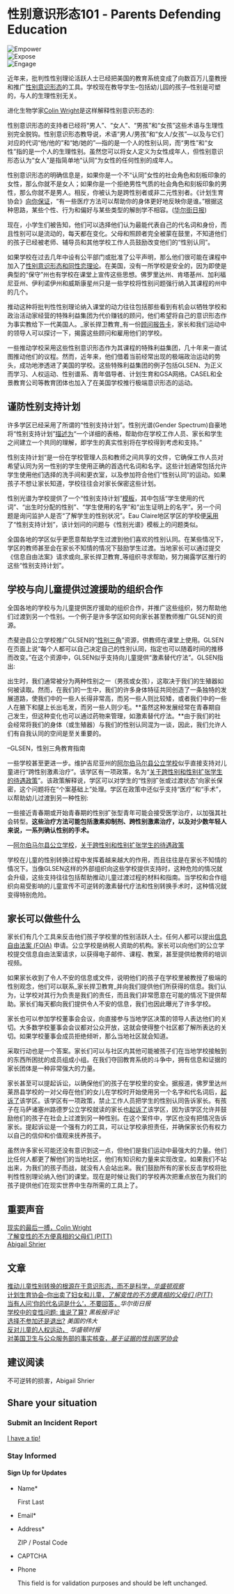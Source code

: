 # 性别意识形态101 - Parents Defending Education

![Empower](https://defendinged.org/wp-content/uploads/2022/12/pde_icons_Empower.png)  
![Expose](https://defendinged.org/wp-content/uploads/2022/12/pde_icons_Investigate.png)  
![Engage](https://defendinged.org/wp-content/uploads/2022/12/PDE_Icons_Engage.png)  

近年来，批判性性别理论活跃人士已经把美国的教育系统变成了向数百万儿童教授和推广[性别意识形态](https://www.heritage.org/gender/commentary/woke-gender)的工具。学校现在教导学生–包括幼儿园的孩子–性别是可塑的，与人的生理性别无关。

进化生物学家[Colin Wright](https://drcolinwright.com/about)是这样解释性别意识形态的:

性别意识形态的支持者已经将“男人”、“女人”、“男孩”和“女孩”这些术语与生理性别完全脱钩。性别意识形态教导说，术语“男人/男孩”和“女人/女孩”—以及与它们对应的代词“他/他的”和“她/她的”—指的是一个人的性别认同，而“男性”和“女性”指的是一个人的生理性别。虽然您可以将女人定义为女性成年人，但性别意识形态认为“女人”是指简单地“认同”为女性的任何性别的成年人。

性别意识形态的明确信息是，如果你是一个不“认同”女性的社会角色和刻板印象的女性，那么你就不是女人；如果你是一个拒绝男性气质的社会角色和刻板印象的男性，那么你就不是男人。相反，你被认为是跨性别者或非二元性别者。《计划生育协会》[向你保证](https://archive.ph/o/6Pt6t/https:/twitter.com/PPFA/status/1330979687259103237)，“有一些医疗方法可以帮助你的身体更好地反映你是谁。”根据这种思路，某些个性、行为和偏好与某些类型的解剖学不相容。([华尔街日报](https://archive.ph/6Pt6t#selection-4291.0-4295.227))

现在，小学生们被告知，他们可以选择他们认为最能代表自己的代名词和身份，而且性别可以是流动的，每天都在变化。父母和照顾者完全被蒙在鼓里，不知道他们的孩子已经被老师、辅导员和其他学校工作人员鼓励改变他们的“性别认同”。

如果学校在过去几年中设有公平部门或批准了公平声明，那么他们很可能在课程中加入了[性别意识形态和同性恋理论](https://defendinged.org/incidents/evanston-skokie-school-district-65-provides-black-lives-matter-and-queer-lesson-plans-for-students-from-preschool-through-eighth-grade/)。在美国，没有一所学校是安全的，因为即使是典型的“保守”州也有学校在课堂上宣传这些思想。佛罗里达州、肯塔基州、加利福尼亚州、伊利诺伊州和威斯康星州只是一些学校将性别问题强行纳入其课程的州中的几个。

推动这种将批判性性别理论纳入课堂的动力往往包括那些看到有机会以牺牲学校和政治活动家经营的特殊利益集团为代价赚钱的顾问，他们希望将自己的意识形态作为事实教给下一代美国人。_家长捍卫教育_有一份[顾问报告卡](https://defendinged.org/consultantreportcard/)，家长和我们运动中的领导人可以探讨一下，揭露这些顾问和雇用他们的学校。

一些推动学校采用这些性别意识形态作为其课程的特殊利益集团，几十年来一直试图推动他们的议程。然而，近年来，他们借着当前经常出现的极端政治运动的势头，成功地渗透进了美国的学校。这些特殊利益集团的例子包括GLSEN、为正义而学习、人权运动、性别谱系、青年倡导者、计划生育和GSA网络。CASEL和全景教育公司等教育团体也加入了在美国学校推行极端意识形态的运动。

## 谨防性别支持计划

许多学区已经采用了所谓的“性别支持计划”。性别光谱(Gender Spectrum)自豪地将“性别支持计划”[描述为](https://genderspectrum.org/articles/using-the-gsp)“一个详细的表格，帮助你在学校工作人员、家长和学生之间建立一个共同的理解，即学生的真实性别将在学校得到考虑和支持。”

性别支持计划“是一份在学校管理人员和教师之间共享的文件，它确保工作人员对希望认同为另一性别的学生使用正确的首选代名词和名字。这些计划通常包括允许学生使用他们选择的洗手间和更衣室，以及参加符合他们“性别认同”的运动。如果孩子不想让家长知道，学校往往会对家长保密这些计划。

性别光谱为学校提供了一个“性别支持计划”[模板](https://gender-spectrum.cdn.prismic.io/gender-spectrum/4fb9c10a-dfe5-4c96-8cce-a045ac9fa8a4_Student_Gender_Support_Plan.pdf)，其中包括“学生使用的代词”、“出生时分配的性别”、“学生使用的名字”和“出生证明上的名字”。另一个问题是询问监护人是否“了解学生的性别状况”。Eau Claire地区学区的学校便[采用](https://ecasdk12wi-my.sharepoint.com/:w:/g/personal/mdexter_ecasd_us/EUmrF08tVpRPpgCO7T9OpN4Bpr0XdsdMfnL2_vo7D9CWcA?rtime=-jEBXkkM2kg)了“性别支持计划”，该计划问的问题与《性别光谱》模板上的问题类似。

全国各地的学区似乎更愿意帮助学生过渡到他们喜欢的性别认同。在某些情况下，学区的教师甚至会在家长不知情的情况下鼓励学生过渡。当地家长可以通过提交《信息自由法案》请求或向_家长捍卫教育_等组织寻求帮助，努力揭露学区推行的这些“性别支持计划”。

## 学校与向儿童提供过渡援助的组织合作

全国各地的学校与为儿童提供医疗援助的组织合作，并推广这些组织，努力帮助他们过渡到另一个性别。一个例子是许多学区如何向家长甚至教师推广GLSEN的资源。

杰斐逊县公立学校推广GLSEN的“[性别三角](https://www.glsen.org/activity/gender-triangle-education-guide)”资源，供教师在课堂上使用。GLSEN在页面上说“每个人都可以自己决定自己的性别认同，指定也可以随着时间的推移而改变。”在这个资源中，GLSEN似乎支持向儿童提供“激素替代疗法”。GLSEN指出:

出生时，我们通常被分为两种性别之一（男孩或女孩），这取决于我们的生殖器如何被读取。然而，在我们的一生中，我们的许多身体特征共同创造了一条独特的发展道路，使我们中的一些人长得非常高，而另一些人则比较矮，或者我们中的一些人在腋下和腿上长出毛发，而另一些人则少毛。**虽然这种发展经常在青春期自己发生，但这种变化也可以通过药物来管理，如激素替代疗法。**由于我们的社会经常将我们的身体（或生殖器）与我们的性别认同混为一谈，因此，我们允许人们有自我认同的空间是至关重要的。

–GLSEN，性别三角教育指南

一些学校甚至更进一步。维护吉尼亚州的[阿尔伯马尔县公立学校](https://defendinged.org/incidents/albemarle-county-public-schools-assistant-superintendent-appears-to-tell-staff-to-quit-if-they-disagree-with-districts-anti-racism-policy-middle-school-principal-hosts-training-session-for-facu/)似乎直接支持对儿童进行“跨性别激素治疗”。该学区有一项政策，名为“[关于跨性别和性别扩张学生的待遇政策](https://esb.k12albemarle.org/Reference_Library/ESB_Policies_and_Regulations/Policies/JBA.pdf)”。该政策解释说，学区可以对学生的“性别扩张或过渡状态”向家长保密，这个问题将在“个案基础上”处理。学区在政策中还似乎支持“医疗”和“手术”，以帮助幼儿过渡到另一种性别:

一些接近青春期或开始青春期的性别扩张型青年可能会接受医学治疗，以加强其社会转型。**这些治疗方法可能包括激素抑制剂、跨性别激素治疗，以及对少数年轻人来说，一系列确认性别的手术。**

—[阿尔伯马尔县公立学校](https://defendinged.org/incidents/albemarle-county-public-schools-assistant-superintendent-appears-to-tell-staff-to-quit-if-they-disagree-with-districts-anti-racism-policy-middle-school-principal-hosts-training-session-for-facu/)，[关于跨性别和性别扩张学生的待遇政策](https://esb.k12albemarle.org/Reference_Library/ESB_Policies_and_Regulations/Policies/JBA.pdf)

学校在儿童的性别转换过程中发挥着越来越大的作用，而且往往是在家长不知情的情况下。当像GLSEN这样的外部组织向这些学校提供支持时，这种危险的情况就会升级，这些支持往往包括帮助推动儿童过渡过程的材料和指南。当学校和合作组织向易受影响的儿童宣传不可逆转的激素替代疗法和性别转换手术时，这种情况就变得特别危险。

## 家长可以做些什么

家长们有几个工具来反击他们孩子学校里的性别活跃人士。任何人都可以提出[信息自由法案 (FOIA)](https://defendinged.org/resources/filing-a-foia/) 申请。公立学校是纳税人资助的机构。家长可以向他们的公立学校提交信息自由法案请求，以获得电子邮件、课程、教案，甚至提供给教师的培训视频。

如果家长收到了令人不安的信息或文件，说明他们的孩子在学校里被教授了极端的性别观念，他们可以联系_家长捍卫教育_并向我们提供他们所获得的信息。我们认为，让学校对其行为负责是我们的责任，而且我们非常愿意在可能的情况下提供帮助。家长们每天都向我们提供令人不安的信息，我们也因此曝光了许多学校。

家长也可以参加学校董事会会议，向直接参与当地学区决策的领导人表达他们的关切。大多数学校董事会会议都对公众开放，这就会使得整个社区都了解所表达的关切。如果学校董事会成员拒绝倾听，那么当地社区就会知道。

采取行动也是一个答案。家长们可以与社区内其他可能被孩子们在当地学校接触到的东西所困扰的成员组成小组。在我们夺回教育系统的斗争中，拥有信息和证据的家长团体是一种非常强大的力量。

家长甚至可以提起诉讼，以确保他们的孩子在学校里的安全。据报道，佛罗里达州莱昂县学校的一对父母在他们的女儿在学校时开始使用另一个名字和代名词后，[起诉了](https://www.wctv.tv/2021/11/03/parents-sue-leon-county-schools-over-its-lgbtq-policies/)该学区。该学区有一项政策，禁止工作人员把学生的性别认同告诉家长。有孩子在马萨诸塞州路德罗公立学校就读的家长也[起诉了](https://www.bostonglobe.com/2022/04/14/metro/four-parents-sue-ludlow-public-schools-policy-that-affirms-transgender-children/)该学区，因为该学区允许并鼓励他们的孩子在社会上过渡到另一种性别。在这个案件中，学区也没有把情况告诉家长。提起诉讼是一个强有力的工具，可以让学校承担责任，并确保家长仍有权力以自己的信仰和价值观来抚养孩子。

虽然许多家长可能还没有意识到这一点，但他们是我们运动中最强大的力量。他们比任何人都更了解他们的当地社区，他们有知识和力量来实现改变。如果我们不站出来，为我们的孩子而战，就没有人会站出来。我们鼓励所有的家长反击学校将批判性性别理论纳入他们的课堂。现在是时候让我们的学校再次把重点放在为我们的孩子提供他们在现实世界中生存所需的工具上了。

## 重要声音

[现实的最后一搏，Colin Wright](https://www.realityslaststand.com/)  
[了解变性的不方便真相的父母们 (PITT)](https://pitt.substack.com/)  
[Abigail Shrier](https://abigailshrier.substack.com/)  

## 文章

[推动儿童性别转换的根源在于意识形态，而不是科学，_华盛顿观察_](https://www.washingtonexaminer.com/restoring-america/community-family/the-push-for-childhood-gender-transitions-takes-root-in-ideology-not-science)  
[计划生育协会–你出卖了妇女和儿童，_了解变性的不方便真相的父母们_ _(PITT)_](https://pitt.substack.com/p/planned-parenthood-youve-sold-out?s=r)  
[当有人问‘你的代名词是什么’，不要回答，](https://www.wsj.com/articles/asked-your-pronouns-dont-answer-lgbtqia-sogie-gender-identity-nonbinary-transgender-trans-rights-sexism-misogyny-feminism-11643992762)_华尔街日报_  
[学校中的变性问题: 谁说了算?](https://thechalkboardreview.com/latest/transgender-students) _黑板报评论_  
[选择不参加还是退出?](https://amgreatness.com/2021/11/19/opt-out-or-get-out/) _美国的伟大_  
[反对儿童的人权运动，](https://www.washingtontimes.com/news/2022/apr/12/the-human-rights-campaign-against-children/) _华盛顿时报_  
[对美国卫生与公众服务部的事实核查，_基于证据的性别医学协会_](https://segm.org/fact-checking-gender-affirming-care-and-young-people-HHS)  

## 建议阅读

不可逆转的损害，Abigail Shrier

## Share your situation

### Submit an Incident Report

[I have a tip!](/join-the-movement/report-an-incident/)

### Stay Informed

#### Sign Up for Updates

- Name*
    
    First Last
    
- Email*
- Address*
    
    ZIP / Postal Code
    
- CAPTCHA
- Phone
    
    This field is for validation purposes and should be left unchanged.  

<!-- tcd_original_link https://defendinged.org/resources/%E6%80%A7%E5%88%AB%E6%84%8F%E8%AF%86%E5%BD%A2%E6%80%81101/ -->
